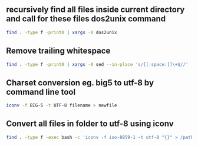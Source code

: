 ## recursively find all files inside current directory and call for these files dos2unix command
```bash
find . -type f -print0 | xargs -0 dos2unix
``` 

## Remove trailing whitespace
```bash
find . -type f -print0 | xargs -0 sed --in-place 's/[[:space:]]\+$//'
```

## Charset conversion eg. big5 to utf-8 by command line tool 
```bash
iconv -f BIG-5 -t UTF-8 filename > newfile
```

## Convert all files in folder to utf-8 using iconv
```bash
find . -type f -exec bash -c 'iconv -f iso-8859-1 -t utf-8 "{}" > /path/to/destination/"{}"' \;
```

